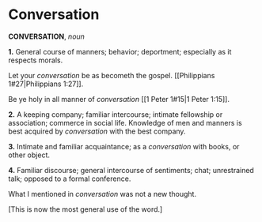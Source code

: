 # Conversation

**CONVERSATION**, _noun_

**1.** General course of manners; behavior; deportment; especially as it respects morals.

Let your _conversation_ be as becometh the gospel. [[Philippians 1#27|Philippians 1:27]].

Be ye holy in all manner of _conversation_ [[1 Peter 1#15|1 Peter 1:15]].

**2.** A keeping company; familiar intercourse; intimate fellowship or association; commerce in social life. Knowledge of men and manners is best acquired by _conversation_ with the best company.

**3.** Intimate and familiar acquaintance; as a _conversation_ with books, or other object.

**4.** Familiar discourse; general intercourse of sentiments; chat; unrestrained talk; opposed to a formal conference.

What I mentioned in _conversation_ was not a new thought.

\[This is now the most general use of the word.\]